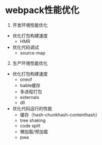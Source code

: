 # webpack性能优化
1. 开发环境性能优化
  * 优化打包构建速度
    * HMR
  * 优化代码调试
    * source-map

2. 生产环境性能优化
  * 优化打包构建速度
    * oneof
    * bable缓存
    * 多进程打包
    * externals
    * dll
  * 优化代码运行的性能
    * 缓存（hash-chunkhash-contenthash）
    * tree shaking
    * code split
    * 懒加载/预加载
    * pwa
